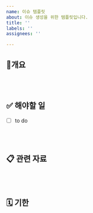 ```yaml
---
name: 이슈 템플릿
about: 이슈 생성을 위한 템플릿입니다.
title: ''
labels: ''
assignees: ''

---
```


## 🎯개요
<!-- 이슈를 발행한 목적을 작성해주세요. -->
<!-- ex: 해결하고자 하는 문제 상황, 개발하려는 기능 등 -->

<br><br>

## ✅ 해야할 일
<!-- 해야할 일에 대해 작성하고, 트래킹 해주세요. -->
- [ ] to do

<br><br>

## 📋 관련 자료
<!-- 아래와 같이 관련된 자료를 첨부해주세요. -->
<!-- ex: 참고한 근거가 되는 자료 -->
<!-- ex: 동기화나 학습을 위해 작성한 페이지 -->
<!-- ex: 관련 이슈나 PR -->

<br><br>

## 🗓️ 기한
<!-- 예상 소요 시간 또는 데드라인을 작성해주세요. -->
